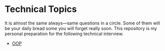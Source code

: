 # Technical Topics

It is almost the same always—same questions in a circle. Some of them will be your daily bread some you will forget
really soon. This repository is my personal preparation for the following technical interview.

- [OOP](./oop/README.md)
